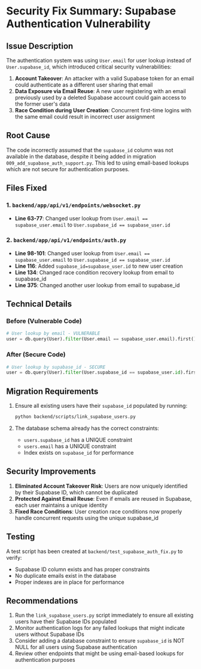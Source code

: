 # Security Fix Summary: Supabase Authentication Vulnerability

## Issue Description

The authentication system was using `User.email` for user lookup instead of `User.supabase_id`, which introduced critical security vulnerabilities:

1. **Account Takeover**: An attacker with a valid Supabase token for an email could authenticate as a different user sharing that email
2. **Data Exposure via Email Reuse**: A new user registering with an email previously used by a deleted Supabase account could gain access to the former user's data
3. **Race Condition during User Creation**: Concurrent first-time logins with the same email could result in incorrect user assignment

## Root Cause

The code incorrectly assumed that the `supabase_id` column was not available in the database, despite it being added in migration `009_add_supabase_auth_support.py`. This led to using email-based lookups which are not secure for authentication purposes.

## Files Fixed

### 1. `backend/app/api/v1/endpoints/websocket.py`
- **Line 63-77**: Changed user lookup from `User.email == supabase_user.email` to `User.supabase_id == supabase_user.id`

### 2. `backend/app/api/v1/endpoints/auth.py`
- **Line 98-101**: Changed user lookup from `User.email == supabase_user.email` to `User.supabase_id == supabase_user.id`
- **Line 116**: Added `supabase_id=supabase_user.id` to new user creation
- **Line 134**: Changed race condition recovery lookup from email to supabase_id
- **Line 375**: Changed another user lookup from email to supabase_id

## Technical Details

### Before (Vulnerable Code)
```python
# User lookup by email - VULNERABLE
user = db.query(User).filter(User.email == supabase_user.email).first()
```

### After (Secure Code)
```python
# User lookup by supabase_id - SECURE
user = db.query(User).filter(User.supabase_id == supabase_user.id).first()
```

## Migration Requirements

1. Ensure all existing users have their `supabase_id` populated by running:
   ```bash
   python backend/scripts/link_supabase_users.py
   ```

2. The database schema already has the correct constraints:
   - `users.supabase_id` has a UNIQUE constraint
   - `users.email` has a UNIQUE constraint
   - Index exists on `supabase_id` for performance

## Security Improvements

1. **Eliminated Account Takeover Risk**: Users are now uniquely identified by their Supabase ID, which cannot be duplicated
2. **Protected Against Email Reuse**: Even if emails are reused in Supabase, each user maintains a unique identity
3. **Fixed Race Conditions**: User creation race conditions now properly handle concurrent requests using the unique supabase_id

## Testing

A test script has been created at `backend/test_supabase_auth_fix.py` to verify:
- Supabase ID column exists and has proper constraints
- No duplicate emails exist in the database
- Proper indexes are in place for performance

## Recommendations

1. Run the `link_supabase_users.py` script immediately to ensure all existing users have their Supabase IDs populated
2. Monitor authentication logs for any failed lookups that might indicate users without Supabase IDs
3. Consider adding a database constraint to ensure `supabase_id` is NOT NULL for all users using Supabase authentication
4. Review other endpoints that might be using email-based lookups for authentication purposes